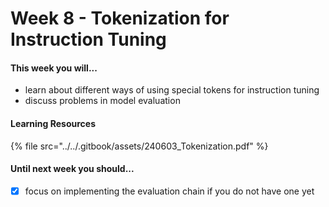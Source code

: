 # Week 8 - Tokenization for Instruction Tuning

#### This week you will...

* learn about different ways of using special tokens for instruction tuning
* discuss problems in model evaluation

#### Learning Resources

{% file src="../../.gitbook/assets/240603_Tokenization.pdf" %}

#### Until next week you should...

* [x] focus on implementing the evaluation chain if you do not have one yet
